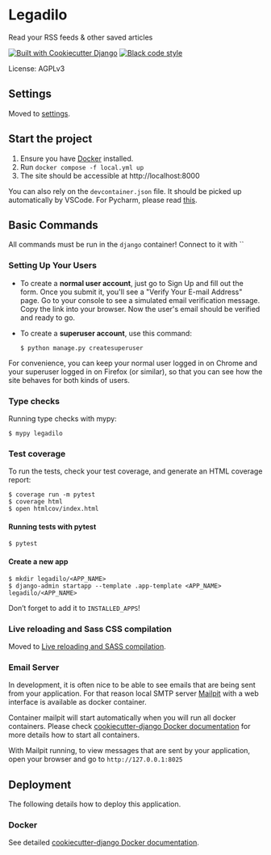 # Legadilo

Read your RSS feeds & other saved articles

[![Built with Cookiecutter Django](https://img.shields.io/badge/built%20with-Cookiecutter%20Django-ff69b4.svg?logo=cookiecutter)](https://github.com/cookiecutter/cookiecutter-django/)
[![Black code style](https://img.shields.io/badge/code%20style-ruff-000000.svg)](https://github.com/astral-sh/ruff/)

License: AGPLv3

## Settings

Moved to [settings](http://cookiecutter-django.readthedocs.io/en/latest/settings.html).

## Start the project

1. Ensure you have [Docker](https://www.docker.com/) installed.
2. Run `docker compose -f local.yml up`
3. The site should be accessible at http://localhost:8000

You can also rely on the `devcontainer.json` file. It should be picked up automatically by VSCode. For Pycharm, please read [this](https://www.jetbrains.com/help/pycharm/connect-to-devcontainer.html).

## Basic Commands

All commands must be run in the `django` container!
Connect to it with ``

### Setting Up Your Users

- To create a **normal user account**, just go to Sign Up and fill out the form. Once you submit it, you'll see a "Verify Your E-mail Address" page. Go to your console to see a simulated email verification message. Copy the link into your browser. Now the user's email should be verified and ready to go.

- To create a **superuser account**, use this command:

      $ python manage.py createsuperuser

For convenience, you can keep your normal user logged in on Chrome and your superuser logged in on Firefox (or similar), so that you can see how the site behaves for both kinds of users.

### Type checks

Running type checks with mypy:

    $ mypy legadilo

### Test coverage

To run the tests, check your test coverage, and generate an HTML coverage report:

    $ coverage run -m pytest
    $ coverage html
    $ open htmlcov/index.html

#### Running tests with pytest

    $ pytest

#### Create a new app

    $ mkdir legadilo/<APP_NAME>
    $ django-admin startapp --template .app-template <APP_NAME> legadilo/<APP_NAME>

Don’t forget to add it to `INSTALLED_APPS`!

### Live reloading and Sass CSS compilation

Moved to [Live reloading and SASS compilation](https://cookiecutter-django.readthedocs.io/en/latest/developing-locally.html#sass-compilation-live-reloading).

### Email Server

In development, it is often nice to be able to see emails that are being sent from your application. For that reason local SMTP server [Mailpit](https://github.com/axllent/mailpit) with a web interface is available as docker container.

Container mailpit will start automatically when you will run all docker containers.
Please check [cookiecutter-django Docker documentation](http://cookiecutter-django.readthedocs.io/en/latest/deployment-with-docker.html) for more details how to start all containers.

With Mailpit running, to view messages that are sent by your application, open your browser and go to `http://127.0.0.1:8025`

## Deployment

The following details how to deploy this application.

### Docker

See detailed [cookiecutter-django Docker documentation](http://cookiecutter-django.readthedocs.io/en/latest/deployment-with-docker.html).
